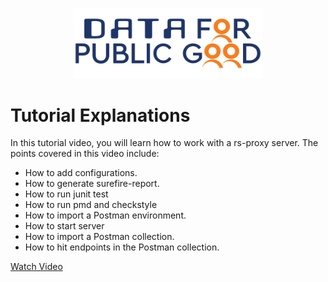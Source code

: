 <p align="center">
<img src="./cdpg.png" width="300">
</p>


# Tutorial Explanations
In this tutorial video, you will learn how to work with a rs-proxy server. The points covered in this video include:

- How to add configurations.
- How to generate surefire-report.
- How to run junit test
- How to run pmd and checkstyle
- How to import a Postman environment.
- How to start server
- How to import a Postman collection.
- How to hit endpoints in the Postman collection.

[Watch Video](https://github.com/user-attachments/assets/37e80da7-14f6-4333-82c3-2d5159184bb2)